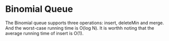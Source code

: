 # Binomial Queue

The Binomial queue supports three operations: insert, deleteMin and merge. And the worst-case running time is O(log N). It is worthh noting that the average running time of insert is O(1).
